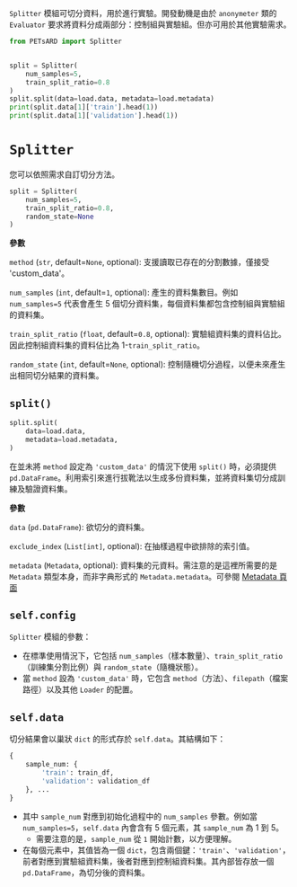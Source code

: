 `Splitter` 模組可切分資料，用於進行實驗。開發動機是由於 `anonymeter` 類的 `Evaluator` 要求將資料分成兩部分：控制組與實驗組。但亦可用於其他實驗需求。

```Python
from PETsARD import Splitter


split = Splitter(
    num_samples=5,
    train_split_ratio=0.8
)
split.split(data=load.data, metadata=load.metadata)
print(split.data[1]['train'].head(1))
print(split.data[1]['validation'].head(1))
```


# `Splitter`

您可以依照需求自訂切分方法。

```Python
split = Splitter(
    num_samples=5,
    train_split_ratio=0.8,
    random_state=None
)
```


**參數**

`method` (`str`, default=`None`, optional): 支援讀取已存在的分割數據，僅接受 'custom_data'。

`num_samples` (`int`, default=`1`, optional): 產生的資料集數目。例如 `num_samples=5` 代表會產生 5 個切分資料集，每個資料集都包含控制組與實驗組的資料集。

`train_split_ratio` (`float`, default=`0.8`, optional): 實驗組資料集的資料佔比。因此控制組資料集的資料佔比為 1-`train_split_ratio`。

`random_state` (`int`, default=`None`, optional): 控制隨機切分過程，以便未來產生出相同切分結果的資料集。


## `split()`

```Python
split.split(
    data=load.data,
    metadata=load.metadata,
)
```

在並未將 `method` 設定為 `'custom_data'` 的情況下使用 `split()` 時，必須提供 `pd.DataFrame`。利用索引來進行拔靴法以生成多份資料集，並將資料集切分成訓練及驗證資料集。


**參數**

`data` (`pd.DataFrame`): 欲切分的資料集。

`exclude_index` (`List[int]`, optional): 在抽樣過程中欲排除的索引值。

`metadata` (`Metadata`, optional): 資料集的元資料。需注意的是這裡所需要的是 `Metadata` 類型本身，而非字典形式的 `Metadata.metadata`。可參閱 [Metadata 頁面](https://nics-tw.github.io/PETsARD/Metadata.html)


## `self.config`

`Splitter` 模組的參數：

- 在標準使用情況下，它包括 `num_samples`（樣本數量）、`train_split_ratio`（訓練集分割比例）與 `random_state`（隨機狀態）。
- 當 `method` 設為 `'custom_data'` 時，它包含 `method`（方法）、`filepath`（檔案路徑）以及其他 `Loader` 的配置。


## `self.data`

切分結果會以巢狀 `dict` 的形式存於 `self.data`。其結構如下：

```Python
{
    sample_num: {
        'train': train_df,
        'validation': validation_df
    }, ...
}
```

- 其中 `sample_num` 對應到初始化過程中的 `num_samples` 參數。例如當 `num_samples=5`，`self.data` 內會含有 5 個元素，其 `sample_num` 為 1 到 5。
    - 需要注意的是，`sample_num` 從 `1` 開始計數，以方便理解。
- 在每個元素中，其值皆為一個 `dict`，包含兩個鍵：`'train'`、`'validation'`，前者對應到實驗組資料集，後者對應到控制組資料集。其內部皆存放一個 `pd.DataFrame`，為切分後的資料集。
